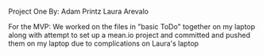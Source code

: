 Project One
  By: Adam Printz
      Laura Arevalo

For the MVP: We worked on the files in "basic ToDo" together on my laptop along with attempt to set up a mean.io project and committed and pushed them on my laptop due to complications on Laura's laptop
